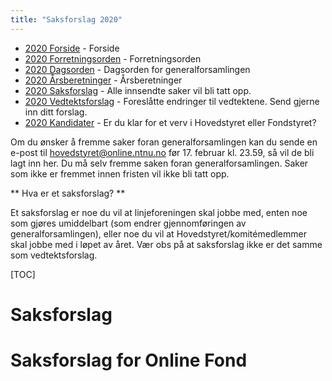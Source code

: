 ```yaml
---
title: "Saksforslag 2020"
---
```


* [2020 Forside](/wiki/online/generalforsamlingen/genfors2020)   - Forside
* [2020 Forretningsorden](/wiki/online/generalforsamlingen/genfors2020/forretningsorden) - Forretningsorden
* [2020 Dagsorden](/wiki/online/generalforsamlingen/genfors2020/dagsorden) - Dagsorden for generalforsamlingen
* [2020 Årsberetninger](/wiki/online/generalforsamlingen/genfors2020/aarsberetninger) - Årsberetninger
* [2020 Saksforslag](/wiki/online/generalforsamlingen/genfors2020/saksforslag) - Alle innsendte saker vil bli tatt opp.
* [2020 Vedtektsforslag](/wiki/online/generalforsamlingen/genfors2020/vedtekstforslag) - Foreslåtte endringer til vedtektene. Send gjerne inn ditt forslag.
* [2020 Kandidater](/wiki/online/generalforsamlingen/genfors2020/valg) - Er du klar for et verv i Hovedstyret eller Fondstyret?

Om du ønsker å fremme saker foran generalforsamlingen kan du sende en e-post til hovedstyret@online.ntnu.no før 17. februar kl. 23.59, så vil de bli lagt inn her. Du må selv fremme saken foran generalforsamlingen. Saker som ikke er fremmet innen fristen vil ikke bli tatt opp. 

** Hva er et saksforslag? **

Et saksforslag er noe du vil at linjeforeningen skal jobbe med, enten noe som gjøres umiddelbart (som endrer gjennomføringen av generalforsamlingen), eller noe du vil at Hovedstyret/komitémedlemmer skal jobbe med i løpet av året. Vær obs på at saksforslag ikke er det samme som vedtektsforslag.

[TOC]

# Saksforslag  
  

# Saksforslag for Online Fond